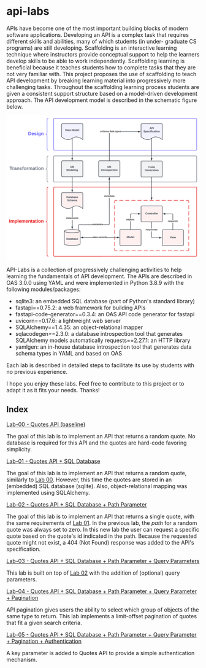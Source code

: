 # api-labs

APIs have become one of the most important building blocks of modern software applications. Developing an API is a complex task that requires different skills and abilities, many of which students (in under- graduate CS programs) are still developing. Scaffolding is an interactive learning technique where instructors provide conceptual support to help the learners develop skills to be able to work independently. Scaffolding learning is beneficial because it teaches students how to complete tasks that they are not very familiar with. This project proposes the use of scaffolding to teach API development by breaking learning material into progressively more challenging tasks. Throughout the scaffolding learning process students are given a consistent support structure based on a model-driven development approach. The API development model is described in the schematic figure below. 

![figure1.png](pics/figure1.png)

API-Labs is a collection of progressively challenging activities to help learning the fundamentals of API development. The APIs are described in OAS 3.0.0 using YAML and were implemented in Python 3.8.9 with the following modules/packages:  

* sqlite3: an embedded SQL database (part of Python's standard library) 
* fastapi==0.75.2: a web framework for building APIs 
* fastapi-code-generator==0.3.4: an OAS API code generator for fastapi 
* uvicorn==0.17.6: a lightweight web server  
* SQLAlchemy==1.4.35: an object-relational mapper 
* sqlacodegen==2.3.0: a database introspection tool that generates SQLAlchemy models automatically 
requests==2.27.1: an HTTP library
* yamlgen: an in-house database introspection tool that generates data schema types in YAML and based on OAS

Each lab is described in detailed steps to facilitate its use by students with no previous experience. 

I hope you enjoy these labs. Feel free to contribute to this project or to adapt it as it fits your needs. Thanks!

## Index

[Lab-00 - Quotes API (baseline)](lab-00)

The goal of this lab is to implement an API that returns a random quote. No database is required for this API and the quotes are hard-code favoring simplicity. 

[Lab-01 - Quotes API  + SQL Database](lab-01)

The goal of this lab is to implement an API that returns a random quote, similarly to [Lab 00](lab-00). However, this time the quotes are stored in an (embedded) SQL database (sqlite). Also, object-relational mapping was implemented using SQLAlchemy.

[Lab-02 - Quotes API  + SQL Database + Path Parameter](lab-02)

The goal of this lab is to implement an API that returns a single quote, with the same requirements of [Lab 01](lab-01). In the previous lab, the <em>path</em> for a random quote was always set to zero. In this new lab the user can request a specific quote based on the quote's id indicated in the path. Because the requested quote might not exist, a 404 (Not Found) response was added to the API's specification.

[Lab-03 - Quotes API  + SQL Database + Path Parameter + Query Parameters](lab-03)

This lab is built on top of [Lab 02](lab-02) with the addition of (optional) query parameters. 

[Lab-04 - Quotes API + SQL Database + Path Parameter + Query Parameter + Pagination](lab-04)

API pagination gives users the ability to select which group of objects of the same type to return. This lab implements a limit-offset pagination of quotes that fit a given search criteria. 

[Lab-05 - Quotes API + SQL Database + Path Parameter + Query Parameter + Pagination + Authentication](lab-05)

A key parameter is added to Quotes API to provide a simple authentication mechanism. 